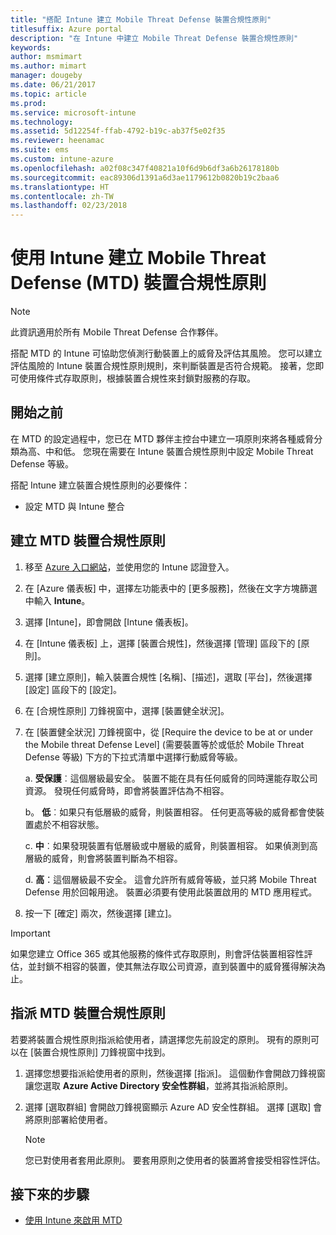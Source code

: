 ```yaml
---
title: "搭配 Intune 建立 Mobile Threat Defense 裝置合規性原則"
titlesuffix: Azure portal
description: "在 Intune 中建立 Mobile Threat Defense 裝置合規性原則"
keywords: 
author: msmimart
ms.author: mimart
manager: dougeby
ms.date: 06/21/2017
ms.topic: article
ms.prod: 
ms.service: microsoft-intune
ms.technology: 
ms.assetid: 5d12254f-ffab-4792-b19c-ab37f5e02f35
ms.reviewer: heenamac
ms.suite: ems
ms.custom: intune-azure
ms.openlocfilehash: a02f08c347f40821a10f6d9b6df3a6b26178180b
ms.sourcegitcommit: eac89306d1391a6d3ae1179612b0820b19c2baa6
ms.translationtype: HT
ms.contentlocale: zh-TW
ms.lasthandoff: 02/23/2018
---
```

# <a name="create-mobile-threat-defense-mtd-device-compliance-policy-with-intune"></a>使用 Intune 建立 Mobile Threat Defense (MTD) 裝置合規性原則

> [!NOTE] 
> 此資訊適用於所有 Mobile Threat Defense 合作夥伴。

搭配 MTD 的 Intune 可協助您偵測行動裝置上的威脅及評估其風險。 您可以建立評估風險的 Intune 裝置合規性原則規則，來判斷裝置是否符合規範。 接著，您即可使用條件式存取原則，根據裝置合規性來封鎖對服務的存取。

## <a name="before-you-begin"></a>開始之前

在 MTD 的設定過程中，您已在 MTD 夥伴主控台中建立一項原則來將各種威脅分類為高、中和低。 您現在需要在 Intune 裝置合規性原則中設定 Mobile Threat Defense 等級。

搭配 Intune 建立裝置合規性原則的必要條件：

-   設定 MTD 與 Intune 整合

## <a name="to-create-a-mtd-device-compliance-policy"></a>建立 MTD 裝置合規性原則

1.  移至 [Azure 入口網站](https://portal.azure.com/)，並使用您的 Intune 認證登入。

2.  在 [Azure 儀表板] 中，選擇左功能表中的 [更多服務]，然後在文字方塊篩選中輸入 **Intune**。

3.  選擇 [Intune]，即會開啟 [Intune 儀表板]。

4. 在 [Intune 儀表板] 上，選擇 [裝置合規性]，然後選擇 [管理] 區段下的 [原則]。

5.  選擇 [建立原則]，輸入裝置合規性 [名稱]、[描述]，選取 [平台]，然後選擇 [設定] 區段下的 [設定]。

6.  在 [合規性原則] 刀鋒視窗中，選擇 [裝置健全狀況]。

7.  在 [裝置健全狀況] 刀鋒視窗中，從 [Require the device to be at or under the Mobile threat Defense Level] (需要裝置等於或低於 Mobile Threat Defense 等級) 下方的下拉式清單中選擇行動威脅等級。

    a.  **受保護**︰這個層級最安全。 裝置不能在具有任何威脅的同時還能存取公司資源。 發現任何威脅時，即會將裝置評估為不相容。

    b。  **低**︰如果只有低層級的威脅，則裝置相容。 任何更高等級的威脅都會使裝置處於不相容狀態。

    c.  **中**︰如果發現裝置有低層級或中層級的威脅，則裝置相容。 如果偵測到高層級的威脅，則會將裝置判斷為不相容。

    d.  **高**：這個層級最不安全。 這會允許所有威脅等級，並只將 Mobile Threat Defense 用於回報用途。 裝置必須要有使用此裝置啟用的 MTD 應用程式。

8.  按一下 [確定] 兩次，然後選擇 [建立]。

> [!IMPORTANT]
> 如果您建立 Office 365 或其他服務的條件式存取原則，則會評估裝置相容性評估，並封鎖不相容的裝置，使其無法存取公司資源，直到裝置中的威脅獲得解決為止。

## <a name="to-assign-a-mtd-device-compliance-policy"></a>指派 MTD 裝置合規性原則

若要將裝置合規性原則指派給使用者，請選擇您先前設定的原則。 現有的原則可以在 [裝置合規性原則] 刀鋒視窗中找到。

1. 選擇您想要指派給使用者的原則，然後選擇 [指派]。 這個動作會開啟刀鋒視窗讓您選取 **Azure Active Directory 安全性群組**，並將其指派給原則。

2. 選擇 [選取群組] 會開啟刀鋒視窗顯示 Azure AD 安全性群組。  選擇 [選取] 會將原則部署給使用者。

    > [!NOTE] 
    > 您已對使用者套用此原則。 要套用原則之使用者的裝置將會接受相容性評估。

## <a name="next-steps"></a>接下來的步驟

- [使用 Intune 來啟用 MTD](mtd-connector-enable.md)
